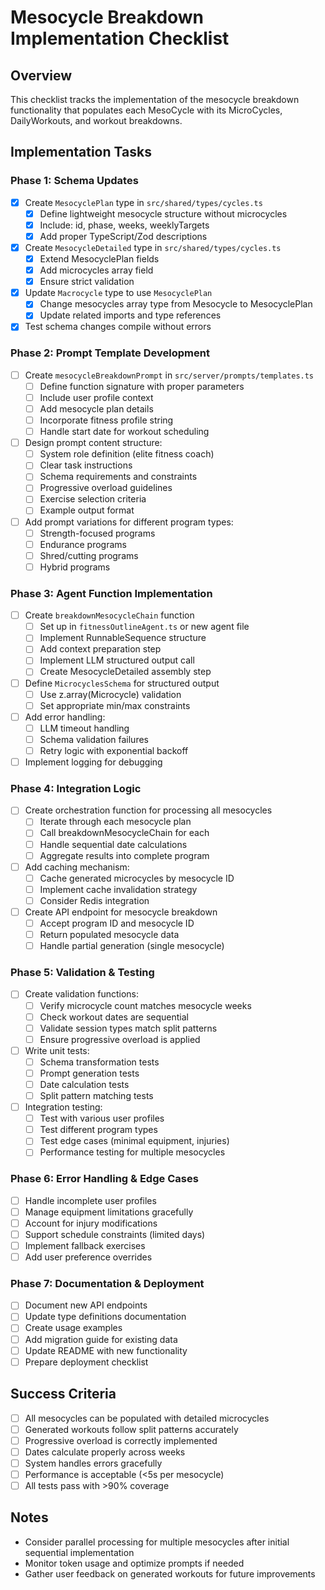 # Mesocycle Breakdown Implementation Checklist

## Overview
This checklist tracks the implementation of the mesocycle breakdown functionality that populates each MesoCycle with its MicroCycles, DailyWorkouts, and workout breakdowns.

## Implementation Tasks

### Phase 1: Schema Updates
- [x] Create `MesocyclePlan` type in `src/shared/types/cycles.ts`
  - [x] Define lightweight mesocycle structure without microcycles
  - [x] Include: id, phase, weeks, weeklyTargets
  - [x] Add proper TypeScript/Zod descriptions
- [x] Create `MesocycleDetailed` type in `src/shared/types/cycles.ts`
  - [x] Extend MesocyclePlan fields
  - [x] Add microcycles array field
  - [x] Ensure strict validation
- [x] Update `Macrocycle` type to use `MesocyclePlan`
  - [x] Change mesocycles array type from Mesocycle to MesocyclePlan
  - [x] Update related imports and type references
- [x] Test schema changes compile without errors

### Phase 2: Prompt Template Development
- [ ] Create `mesocycleBreakdownPrompt` in `src/server/prompts/templates.ts`
  - [ ] Define function signature with proper parameters
  - [ ] Include user profile context
  - [ ] Add mesocycle plan details
  - [ ] Incorporate fitness profile string
  - [ ] Handle start date for workout scheduling
- [ ] Design prompt content structure:
  - [ ] System role definition (elite fitness coach)
  - [ ] Clear task instructions
  - [ ] Schema requirements and constraints
  - [ ] Progressive overload guidelines
  - [ ] Exercise selection criteria
  - [ ] Example output format
- [ ] Add prompt variations for different program types:
  - [ ] Strength-focused programs
  - [ ] Endurance programs
  - [ ] Shred/cutting programs
  - [ ] Hybrid programs

### Phase 3: Agent Function Implementation
- [ ] Create `breakdownMesocycleChain` function
  - [ ] Set up in `fitnessOutlineAgent.ts` or new agent file
  - [ ] Implement RunnableSequence structure
  - [ ] Add context preparation step
  - [ ] Implement LLM structured output call
  - [ ] Create MesocycleDetailed assembly step
- [ ] Define `MicrocyclesSchema` for structured output
  - [ ] Use z.array(Microcycle) validation
  - [ ] Set appropriate min/max constraints
- [ ] Add error handling:
  - [ ] LLM timeout handling
  - [ ] Schema validation failures
  - [ ] Retry logic with exponential backoff
- [ ] Implement logging for debugging

### Phase 4: Integration Logic
- [ ] Create orchestration function for processing all mesocycles
  - [ ] Iterate through each mesocycle plan
  - [ ] Call breakdownMesocycleChain for each
  - [ ] Handle sequential date calculations
  - [ ] Aggregate results into complete program
- [ ] Add caching mechanism:
  - [ ] Cache generated microcycles by mesocycle ID
  - [ ] Implement cache invalidation strategy
  - [ ] Consider Redis integration
- [ ] Create API endpoint for mesocycle breakdown
  - [ ] Accept program ID and mesocycle ID
  - [ ] Return populated mesocycle data
  - [ ] Handle partial generation (single mesocycle)

### Phase 5: Validation & Testing
- [ ] Create validation functions:
  - [ ] Verify microcycle count matches mesocycle weeks
  - [ ] Check workout dates are sequential
  - [ ] Validate session types match split patterns
  - [ ] Ensure progressive overload is applied
- [ ] Write unit tests:
  - [ ] Schema transformation tests
  - [ ] Prompt generation tests
  - [ ] Date calculation tests
  - [ ] Split pattern matching tests
- [ ] Integration testing:
  - [ ] Test with various user profiles
  - [ ] Test different program types
  - [ ] Test edge cases (minimal equipment, injuries)
  - [ ] Performance testing for multiple mesocycles

### Phase 6: Error Handling & Edge Cases
- [ ] Handle incomplete user profiles
- [ ] Manage equipment limitations gracefully
- [ ] Account for injury modifications
- [ ] Support schedule constraints (limited days)
- [ ] Implement fallback exercises
- [ ] Add user preference overrides

### Phase 7: Documentation & Deployment
- [ ] Document new API endpoints
- [ ] Update type definitions documentation
- [ ] Create usage examples
- [ ] Add migration guide for existing data
- [ ] Update README with new functionality
- [ ] Prepare deployment checklist

## Success Criteria
- [ ] All mesocycles can be populated with detailed microcycles
- [ ] Generated workouts follow split patterns accurately
- [ ] Progressive overload is correctly implemented
- [ ] Dates calculate properly across weeks
- [ ] System handles errors gracefully
- [ ] Performance is acceptable (<5s per mesocycle)
- [ ] All tests pass with >90% coverage

## Notes
- Consider parallel processing for multiple mesocycles after initial sequential implementation
- Monitor token usage and optimize prompts if needed
- Gather user feedback on generated workouts for future improvements